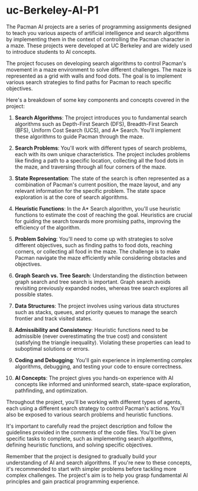 # uc-Berkeley-AI-P1

The Pacman AI projects are a series of programming assignments designed to teach you various aspects of artificial intelligence and search algorithms by implementing them in the context of controlling the Pacman character in a maze. These projects were developed at UC Berkeley and are widely used to introduce students to AI concepts.

The project focuses on developing search algorithms to control Pacman's movement in a maze environment to solve different challenges. The maze is represented as a grid with walls and food dots. The goal is to implement various search strategies to find paths for Pacman to reach specific objectives.

Here's a breakdown of some key components and concepts covered in the project:

1. **Search Algorithms**: The project introduces you to fundamental search algorithms such as Depth-First Search (DFS), Breadth-First Search (BFS), Uniform Cost Search (UCS), and A* Search. You'll implement these algorithms to guide Pacman through the maze.

2. **Search Problems**: You'll work with different types of search problems, each with its own unique characteristics. The project includes problems like finding a path to a specific location, collecting all the food dots in the maze, and traversing through all four corners of the maze.

3. **State Representation**: The state of the search is often represented as a combination of Pacman's current position, the maze layout, and any relevant information for the specific problem. The state space exploration is at the core of search algorithms.

4. **Heuristic Functions**: In the A* Search algorithm, you'll use heuristic functions to estimate the cost of reaching the goal. Heuristics are crucial for guiding the search towards more promising paths, improving the efficiency of the algorithm.

5. **Problem Solving**: You'll need to come up with strategies to solve different objectives, such as finding paths to food dots, reaching corners, or collecting all food in the maze. The challenge is to make Pacman navigate the maze efficiently while considering obstacles and objectives.

6. **Graph Search vs. Tree Search**: Understanding the distinction between graph search and tree search is important. Graph search avoids revisiting previously expanded nodes, whereas tree search explores all possible states.

7. **Data Structures**: The project involves using various data structures such as stacks, queues, and priority queues to manage the search frontier and track visited states.

8. **Admissibility and Consistency**: Heuristic functions need to be admissible (never overestimating the true cost) and consistent (satisfying the triangle inequality). Violating these properties can lead to suboptimal solutions or errors.

9. **Coding and Debugging**: You'll gain experience in implementing complex algorithms, debugging, and testing your code to ensure correctness.

10. **AI Concepts**: The project gives you hands-on experience with AI concepts like informed and uninformed search, state-space exploration, pathfinding, and optimization.

Throughout the project, you'll be working with different types of agents, each using a different search strategy to control Pacman's actions. You'll also be exposed to various search problems and heuristic functions.

It's important to carefully read the project description and follow the guidelines provided in the comments of the code files. You'll be given specific tasks to complete, such as implementing search algorithms, defining heuristic functions, and solving specific objectives.

Remember that the project is designed to gradually build your understanding of AI and search algorithms. If you're new to these concepts, it's recommended to start with simpler problems before tackling more complex challenges. The project's aim is to help you grasp fundamental AI principles and gain practical programming experience.
